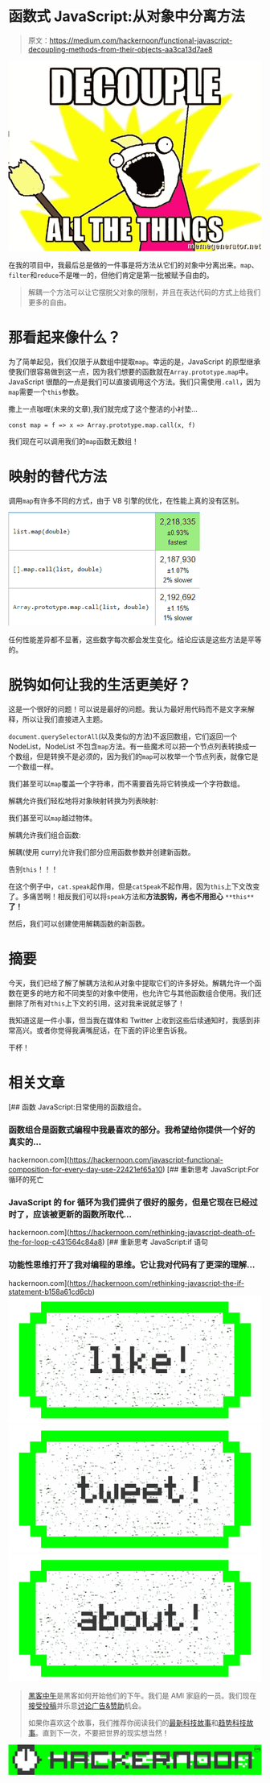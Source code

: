 # 函数式 JavaScript:从对象中分离方法

> 原文：<https://medium.com/hackernoon/functional-javascript-decoupling-methods-from-their-objects-aa3ca13d7ae8>

![](img/4aa3bfbad33fcba7aa6e99857b3263a8.png)

在我的项目中，我最后总是做的一件事是将方法从它们的对象中分离出来。`map`、`filter`和`reduce`不是唯一的，但他们肯定是第一批被赋予自由的。

> 解耦一个方法可以让它摆脱父对象的限制，并且在表达代码的方式上给我们更多的自由。

# 那看起来像什么？

为了简单起见，我们仅限于从数组中提取`map`。幸运的是，JavaScript 的原型继承使我们很容易做到这一点，因为我们想要的函数就在`Array.prototype.map`中。JavaScript 很酷的一点是我们可以直接调用这个方法。我们只需使用`.call`，因为`map`需要一个`this`参数。

撒上一点咖喱(未来的文章),我们就完成了这个整洁的小衬垫…

```
const map = f => x => Array.prototype.map.call(x, f)
```

我们现在可以调用我们的`map`函数无数组！

# 映射的替代方法

调用`map`有许多不同的方式，由于 V8 引擎的优化，在性能上真的没有区别。

![](img/7cb65626de823809c008ab7f762f1c17.png)

任何性能差异都不显著，这些数字每次都会发生变化。结论应该是这些方法是平等的。

# 脱钩如何让我的生活更美好？

这是一个很好的问题！可以说是最好的问题。我认为最好用代码而不是文字来解释，所以让我们直接进入主题。

`document.querySelectorAll`(以及类似的方法)不返回数组，它们返回一个 NodeList，NodeList 不包含`map`方法。有一些魔术可以把一个节点列表转换成一个数组，但是转换不是必须的，因为我们的`map`可以枚举一个节点列表，就像它是一个数组一样。

我们甚至可以`map`覆盖一个字符串，而不需要首先将它转换成一个字符数组。

解耦允许我们轻松地将对象映射转换为列表映射:

我们甚至可以`map`越过物体。

解耦允许我们组合函数:

解耦(使用 curry)允许我们部分应用函数参数并创建新函数。

告别`this`！！！

在这个例子中，`cat.speak`起作用，但是`catSpeak`不起作用，因为`this`上下文改变了。多痛苦啊！相反我们可以将`speak`方法和**方法脱钩，再也不用担心** `**this**` **了！**

然后，我们可以创建使用解耦函数的新函数。

# 摘要

今天，我们已经了解了解耦方法和从对象中提取它们的许多好处。解耦允许一个函数在更多的地方和不同类型的对象中使用，也允许它与其他函数组合使用。我们还删除了所有对`this`上下文的引用，这对我来说就足够了！

我知道这是一件小事，但当我在媒体和 Twitter 上收到这些后续通知时，我感到非常高兴。或者你觉得我满嘴屁话，在下面的评论里告诉我。

干杯！

# 相关文章

[](https://hackernoon.com/javascript-functional-composition-for-every-day-use-22421ef65a10) [## 函数 JavaScript:日常使用的函数组合。

### 函数组合是函数式编程中我最喜欢的部分。我希望给你提供一个好的真实的…

hackernoon.com](https://hackernoon.com/javascript-functional-composition-for-every-day-use-22421ef65a10) [](https://hackernoon.com/rethinking-javascript-death-of-the-for-loop-c431564c84a8) [## 重新思考 JavaScript:For 循环的死亡

### JavaScript 的 for 循环为我们提供了很好的服务，但是它现在已经过时了，应该被更新的函数所取代…

hackernoon.com](https://hackernoon.com/rethinking-javascript-death-of-the-for-loop-c431564c84a8) [](https://hackernoon.com/rethinking-javascript-the-if-statement-b158a61cd6cb) [## 重新思考 JavaScript:if 语句

### 功能性思维打开了我对编程的思维。它让我对代码有了更深的理解…

hackernoon.com](https://hackernoon.com/rethinking-javascript-the-if-statement-b158a61cd6cb) [![](img/50ef4044ecd4e250b5d50f368b775d38.png)](http://bit.ly/HackernoonFB)[![](img/979d9a46439d5aebbdcdca574e21dc81.png)](https://goo.gl/k7XYbx)[![](img/2930ba6bd2c12218fdbbf7e02c8746ff.png)](https://goo.gl/4ofytp)

> [黑客中午](http://bit.ly/Hackernoon)是黑客如何开始他们的下午。我们是 AMI 家庭的一员。我们现在[接受投稿](http://bit.ly/hackernoonsubmission)并乐意[讨论广告&赞助](mailto:partners@amipublications.com)机会。
> 
> 如果你喜欢这个故事，我们推荐你阅读我们的[最新科技故事](http://bit.ly/hackernoonlatestt)和[趋势科技故事](https://hackernoon.com/trending)。直到下一次，不要把世界的现实想当然！

![](img/be0ca55ba73a573dce11effb2ee80d56.png)